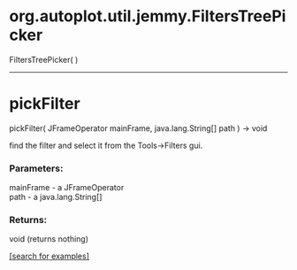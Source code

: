 # org.autoplot.util.jemmy.FiltersTreePicker
FiltersTreePicker( )


***
<a name="pickFilter"></a>
# pickFilter
pickFilter( JFrameOperator mainFrame, java.lang.String[] path ) &rarr; void

find the filter and select it from the Tools->Filters gui.

### Parameters:
mainFrame - a JFrameOperator
<br>path - a java.lang.String[]

### Returns:
void (returns nothing)


<a href="https://github.com/autoplot/dev/search?q=pickFilter&unscoped_q=pickFilter">[search for examples]</a>

